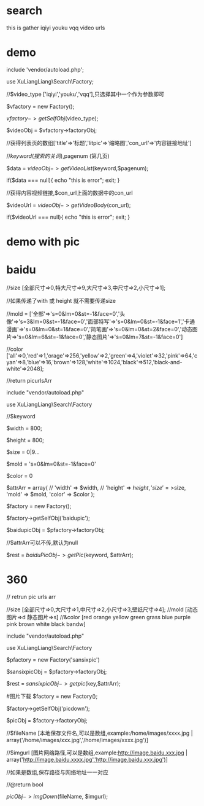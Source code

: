 # search
this is gather iqiyi youku vqq video urls

# demo
include 'vendor/autoload.php';

use XuLiangLiang\Search\Factory;

//$video_type ['iqiyi','youku','vqq'],只选择其中一个作为参数即可

$vfactory = new Factory();

$vfactory->getSelfObj($video_type);

$videoObj = $vfactory->factoryObj;

//获得列表页的数组['title'=>'标题','litpic'=>'缩略图','con_url'=>'内容链接地址']

//$keyword (搜索的关词) ,$pagenum (第几页)

$data = $videoObj->getVideoList($keyword,$pagenum);

if($data === null){
    echo "this is error";
    exit;
}

//获得内容视频链接,$con_url上面的数据中的con_url

$videoUrl = $videoObj->getVideoBody($con_url);

if($videoUrl === null){
    echo "this is error";
    exit;
}

# demo with pic
# baidu
//size [全部尺寸=>0,特大尺寸=>9,大尺寸=>3,中尺寸=>2,小尺寸=>1];

//如果传递了with 或 height 就不需要传递size

//mold = ['全部'=>'s=0&lm=0&st=-1&face=0','头像'=>'s=3&lm=0&st=-1&face=0','面部特写'=>'s=0&lm=0&st=-1&face=1','卡通漫画'=>'s=0&lm=0&st=1&face=0','简笔画'=>'s=0&lm=0&st=2&face=0','动态图片=>'s=0&lm=6&st=-1&face=0','静态图片'=>'s=0&lm=7&st=-1&face=0']

//color ['all'=>0,'red'=>1,'orage'=>256,'yellow'=>2,'green'=>4,'violet'=>32,'pink'=>64,'cyan'=>8,'blue'=>16,'brown'=>128,'white'=>1024,'black'=>512,'black-and-white'=>2048];

//return picurlsArr

include "vendor/autoload.php"

use XuLiangLiang\Search\Factory

//$keyword 

$width = 800;

$height = 800;

$size = 0|9...

$mold = 's=0&lm=0&st=-1&face=0'

$color = 0

$attrArr = array(
//    'width' => $width,
//    'height' => $height,
    'size'=>$size,
    'mold' => $mold,
    'color' => $color
);

$factory = new Factory();

$factory->getSelfObj('baidupic');

$baidupicObj = $pfactory->factoryObj;

//$attrArr可以不传,默认为null

$rest = $baiduPicObj->getPic($keyword, $attrArr);


# 360
// retrun pic urls arr

//size [全部尺寸=>0,大尺寸=>1,中尺寸=>2,小尺寸=>3,壁纸尺寸=>4];
//mold  [动态图片=>d 静态图片=>s]
//&color [red orange yellow green grass blue purple pink brown white black bandw]

include "vendor/autoload.php"

use XuLiangLiang\Search\Factory

$pfactory = new Factory('sansixpic')

$sansixpicObj = $pfactory->factoryObj;

$rest = $sansixpicObj->getpic($key,$attrArr);


#图片下载
$factory = new Factory();

$factory->getSelfObj('picdown');

$picObj = $factory->factoryObj;

//$fileName [本地保存文件名,可以是数组,example:/home/images/xxxx.jpg | array('/home/images/xxx.jpg','/home/images/xxxx.jpg')]

//$imgurl [图片网络路径,可以是数组,example:http://image.baidu.xxx.jpg | array('http://image.baidu.xxxx.jpg','http://image.baidu.xxx.jpg')]

//如果是数组,保存路径与网络地址一一对应

//@return bool

$picObj->imgDown($fileName, $imgurl);









